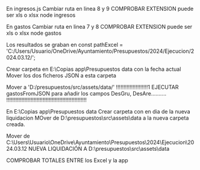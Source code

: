 En ingresos.js
Cambiar ruta en linea 8 y 9
COMPROBAR EXTENSION puede ser xls o xlsx
node ingresos


En gastos
Cambiar ruta en linea 7 y 8
COMPROBAR EXTENSION puede ser xls o xlsx
node gastos

Los resultados se graban en 
const pathExcel = 'C:/Users/Usuario/OneDrive/Ayuntamiento/Presupuestos/2024/Ejecucion/2024.03.12/';

Crear carpeta en E:\Copias app\Presupuestos data con la fecha actual
Mover los dos ficheros JSON a esta carpeta

Mover a 'D:/presupuestos/src/assets/data/'
!!!!!!!!!!!!!!!!!!!!!1  EJECUTAR gastosFromJSON  para añadir los campos DesGru, DesAre.......... !!!!!!!!!!!!!!!!!!!!!!!!!!!!!!!!!!!!!!!!!!!!!!!!!!!!!



En E:\Copias app\Presupuestos data
Crear carpeta con en dia de la nueva liquidacion
MOver de D:\presupuestos\src\assets\data a la nueva carpeta creada.

Mover de C:\Users\Usuario\OneDrive\Ayuntamiento\Presupuestos\2024\Ejecucion\2024.03.12 NUEVA LIQUIDACIÓN
A D:\presupuestos\src\assets\data


COMPROBAR TOTALES ENTRE los Excel y la app

